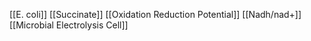 [[E. coli]]
[[Succinate]]
[[Oxidation Reduction Potential]]
[[Nadh/nad+]]
[[Microbial Electrolysis Cell]]
